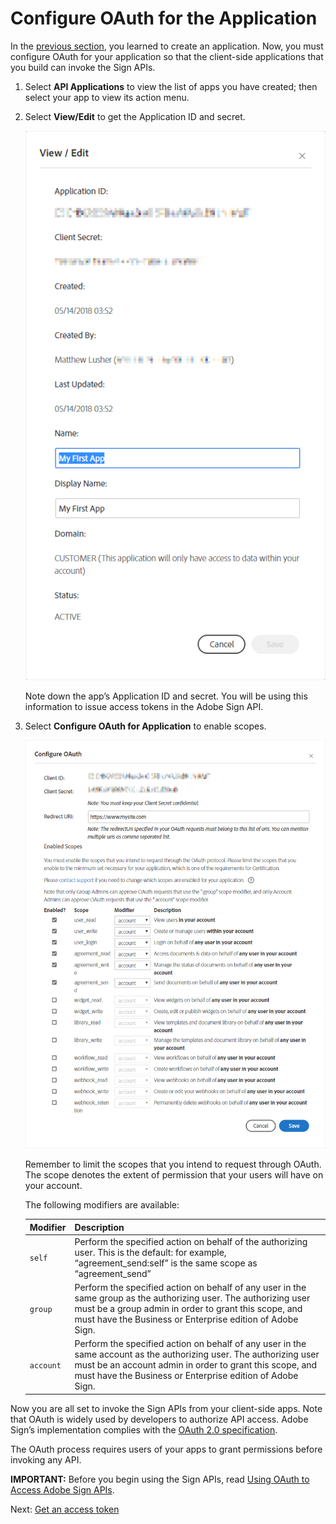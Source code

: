 # Configure OAuth for the Application

In the  [previous section](create_app.md), you learned to create an application. Now, you must configure OAuth for your application so that the client-side applications that you build can invoke the Sign APIs.

1. Select **API Applications** to view the list of apps you have created; then select your app to view its action menu.

2. Select **View/Edit** to get the Application ID and secret.  

    ![Viewing the application ID and secret](../img/sign_gstarted_4.png)  
      
    Note down the app&rsquo;s Application ID and secret. You will be using this information to issue access tokens in the Adobe Sign API. 

3. Select **Configure OAuth for Application** to enable scopes.

    ![Configure OAuth](../img/sign_gstarted_5.png)

    Remember to limit the scopes that you intend to request through OAuth. The scope denotes the extent of permission that your users will have on your account. 

    The following modifiers are available:

    | **Modifier** | **Description** |
    | --- | --- |
    | `self` | Perform the specified action on behalf of the authorizing user. This is the default: for example, &ldquo;agreement_send:self&rdquo; is the same scope as &ldquo;agreement_send&rdquo; |
    | `group` | Perform the specified action on behalf of any user in the same group as the authorizing user. The authorizing user must be a group admin in order to grant this scope, and must have the Business or Enterprise edition of Adobe Sign. |
    | `account` | Perform the specified action on behalf of any user in the same account as the authorizing user. The authorizing user must be an account admin in order to grant this scope, and must have the Business or Enterprise edition of Adobe Sign. |

Now you are all set to invoke the Sign APIs from your client-side apps. Note that OAuth is widely used by developers to authorize API access. Adobe Sign&rsquo;s implementation complies with the  [OAuth 2.0 specification](https://tools.ietf.org/html/rfc6749).

The OAuth process requires users of your apps to grant permissions before invoking any API.

**IMPORTANT:**  Before you begin using the Sign APIs, read  [Using OAuth to Access Adobe Sign APIs](https://secure.na1.echosign.com/public/static/oauthDoc.jsp).

Next: [Get an access token](get_access_token.md)

